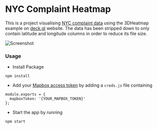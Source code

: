 # NYC Complaint Heatmap

This is a project visualising [NYC complaint data](https://data.cityofnewyork.us/Public-Safety/NYPD-Complaint-Data-Historic/qgea-i56i) using the 3DHeatmap example on [deck.gl](http://deck.gl) website. The data has been stripped down to only contain latitude and longitude columns in order to reduce its file size.

![Screenshot](https://github.com/ckanz/deckgl-nyc-complaints/blob/master/screenshot_of_hosted_app.png?raw=true)

### Usage
- Install Package
```
npm install
```

- Add your [Mapbox access token](https://www.mapbox.com/help/define-access-token/) by adding a `creds.js` file containing

```
module.exports = {
  mapboxToken: '{YOUR_MAPBOX_TOKEN}'
};
```

- Start the app by running
```
npm start
```
